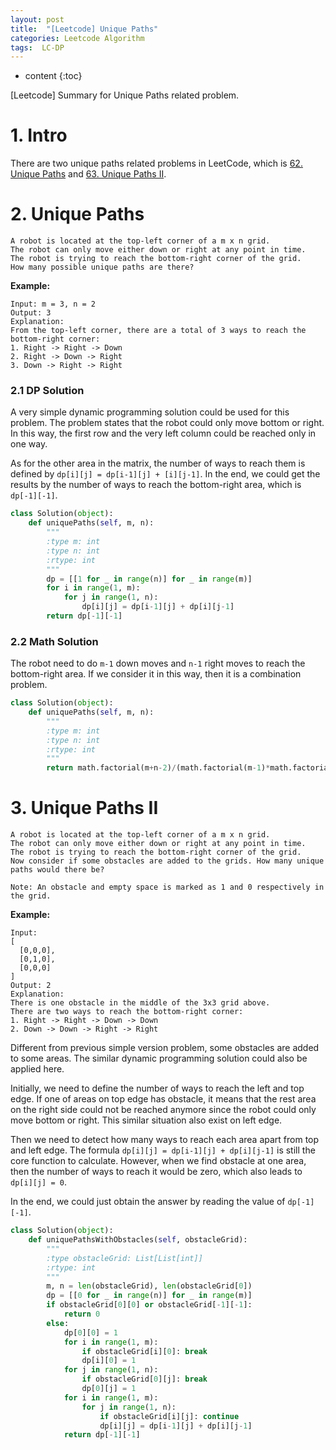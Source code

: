 ```yaml
---
layout: post
title:  "[Leetcode] Unique Paths"
categories: Leetcode Algorithm
tags:  LC-DP
---
```


* content
{:toc}

[Leetcode] Summary for Unique Paths related problem.




# 1. Intro
There are two unique paths related problems in LeetCode, which is [62. Unique Paths](https://leetcode.com/problems/unique-paths) and [63. Unique Paths II](https://leetcode.com/problems/unique-paths-ii).

# 2. Unique Paths
```
A robot is located at the top-left corner of a m x n grid.
The robot can only move either down or right at any point in time.
The robot is trying to reach the bottom-right corner of the grid.
How many possible unique paths are there?
```
**Example:**
```
Input: m = 3, n = 2
Output: 3
Explanation:
From the top-left corner, there are a total of 3 ways to reach the bottom-right corner:
1. Right -> Right -> Down
2. Right -> Down -> Right
3. Down -> Right -> Right
```

### 2.1 DP Solution

A very simple dynamic programming solution could be used for this problem. The problem states that the robot could only move bottom or right. In this way, the first row and the very left column could be reached only in one way.

As for the other area in the matrix, the number of ways to reach them is defined by ```dp[i][j] = dp[i-1][j] + [i][j-1]```. In the end, we could get the results by the number of ways to reach the bottom-right area, which is ```dp[-1][-1]```.

```python
class Solution(object):
    def uniquePaths(self, m, n):
        """
        :type m: int
        :type n: int
        :rtype: int
        """
        dp = [[1 for _ in range(n)] for _ in range(m)]
        for i in range(1, m):
            for j in range(1, n):
                dp[i][j] = dp[i-1][j] + dp[i][j-1]
        return dp[-1][-1]
```

### 2.2 Math Solution
The robot need to do ```m-1``` down moves and ```n-1``` right moves to reach the bottom-right area. If we consider it in this way, then it is a combination problem.

```python
class Solution(object):
    def uniquePaths(self, m, n):
        """
        :type m: int
        :type n: int
        :rtype: int
        """
        return math.factorial(m+n-2)/(math.factorial(m-1)*math.factorial(n-1))
```

# 3. Unique Paths II
```
A robot is located at the top-left corner of a m x n grid.
The robot can only move either down or right at any point in time.
The robot is trying to reach the bottom-right corner of the grid.
Now consider if some obstacles are added to the grids. How many unique paths would there be?

Note: An obstacle and empty space is marked as 1 and 0 respectively in the grid.
```

**Example:**

```
Input:
[
  [0,0,0],
  [0,1,0],
  [0,0,0]
]
Output: 2
Explanation:
There is one obstacle in the middle of the 3x3 grid above.
There are two ways to reach the bottom-right corner:
1. Right -> Right -> Down -> Down
2. Down -> Down -> Right -> Right
```

Different from previous simple version problem, some obstacles are added to some areas. The similar dynamic programming solution could also be applied here.

Initially, we need to define the number of ways to reach the left and top edge. If one of areas on top edge has obstacle, it means that the rest area on the right side could not be reached anymore since the robot could only move bottom or right. This similar situation also exist on left edge. 

Then we need to detect how many ways to reach each area apart from top and left edge. The formula ```dp[i][j] = dp[i-1][j] + dp[i][j-1]``` is still the core function to calculate. However, when we find obstacle at one area, then the number of ways to reach it would be zero, which also leads to ```dp[i][j] = 0```.

In the end, we could just obtain the answer by reading the value of ```dp[-1][-1]```.

```python
class Solution(object):
    def uniquePathsWithObstacles(self, obstacleGrid):
        """
        :type obstacleGrid: List[List[int]]
        :rtype: int
        """
        m, n = len(obstacleGrid), len(obstacleGrid[0])
        dp = [[0 for _ in range(n)] for _ in range(m)]
        if obstacleGrid[0][0] or obstacleGrid[-1][-1]:
            return 0
        else:
            dp[0][0] = 1
            for i in range(1, m):
                if obstacleGrid[i][0]: break
                dp[i][0] = 1
            for j in range(1, n):
                if obstacleGrid[0][j]: break
                dp[0][j] = 1
            for i in range(1, m):
                for j in range(1, n):
                    if obstacleGrid[i][j]: continue
                    dp[i][j] = dp[i-1][j] + dp[i][j-1]
            return dp[-1][-1]
```
